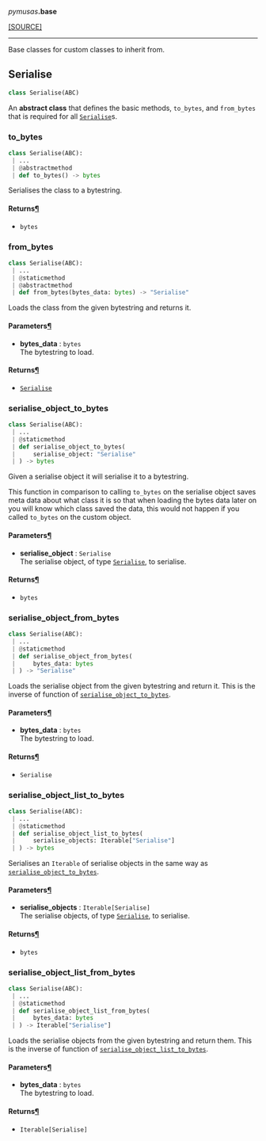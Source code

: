 <div className="source-div">
 <p><i>pymusas</i><strong>.base</strong></p>
 <p><a className="sourcelink" href="https://github.com/UCREL/pymusas/blob/main/pymusas/base.py">[SOURCE]</a></p>
</div>
<div></div>

---

Base classes for custom classes to inherit from.

<a id="pymusas.base.Serialise"></a>

## Serialise

```python
class Serialise(ABC)
```

An **abstract class** that defines the basic methods, `to_bytes`, and
`from_bytes` that is required for all [`Serialise`](#serialise)s.

<a id="pymusas.base.Serialise.to_bytes"></a>

### to\_bytes

```python
class Serialise(ABC):
 | ...
 | @abstractmethod
 | def to_bytes() -> bytes
```

Serialises the class to a bytestring.

<h4 id="to_bytes.returns">Returns<a className="headerlink" href="#to_bytes.returns" title="Permanent link">&para;</a></h4>


- `bytes` <br/>

<a id="pymusas.base.Serialise.from_bytes"></a>

### from\_bytes

```python
class Serialise(ABC):
 | ...
 | @staticmethod
 | @abstractmethod
 | def from_bytes(bytes_data: bytes) -> "Serialise"
```

Loads the class from the given bytestring and returns it.

<h4 id="from_bytes.parameters">Parameters<a className="headerlink" href="#from_bytes.parameters" title="Permanent link">&para;</a></h4>


- __bytes\_data__ : `bytes` <br/>
    The bytestring to load.

<h4 id="from_bytes.returns">Returns<a className="headerlink" href="#from_bytes.returns" title="Permanent link">&para;</a></h4>


- [`Serialise`](#serialise) <br/>

<a id="pymusas.base.Serialise.serialise_object_to_bytes"></a>

### serialise\_object\_to\_bytes

```python
class Serialise(ABC):
 | ...
 | @staticmethod
 | def serialise_object_to_bytes(
 |     serialise_object: "Serialise"
 | ) -> bytes
```

Given a serialise object it will serialise it to a bytestring.

This function in comparison to calling `to_bytes` on the serialise
object saves meta data about what class it is so that when loading the
bytes data later on you will know which class saved the data, this
would not happen if you called `to_bytes` on the custom object.

<h4 id="serialise_object_to_bytes.parameters">Parameters<a className="headerlink" href="#serialise_object_to_bytes.parameters" title="Permanent link">&para;</a></h4>


- __serialise\_object__ : `Serialise` <br/>
    The serialise object, of type [`Serialise`](#serialise), to serialise.

<h4 id="serialise_object_to_bytes.returns">Returns<a className="headerlink" href="#serialise_object_to_bytes.returns" title="Permanent link">&para;</a></h4>


- `bytes` <br/>

<a id="pymusas.base.Serialise.serialise_object_from_bytes"></a>

### serialise\_object\_from\_bytes

```python
class Serialise(ABC):
 | ...
 | @staticmethod
 | def serialise_object_from_bytes(
 |     bytes_data: bytes
 | ) -> "Serialise"
```

Loads the serialise object from the given bytestring and return it.
This is the inverse of function of [`serialise_object_to_bytes`](#serialise_object_to_bytes).

<h4 id="serialise_object_from_bytes.parameters">Parameters<a className="headerlink" href="#serialise_object_from_bytes.parameters" title="Permanent link">&para;</a></h4>


- __bytes\_data__ : `bytes` <br/>
    The bytestring to load.

<h4 id="serialise_object_from_bytes.returns">Returns<a className="headerlink" href="#serialise_object_from_bytes.returns" title="Permanent link">&para;</a></h4>


- `Serialise` <br/>

<a id="pymusas.base.Serialise.serialise_object_list_to_bytes"></a>

### serialise\_object\_list\_to\_bytes

```python
class Serialise(ABC):
 | ...
 | @staticmethod
 | def serialise_object_list_to_bytes(
 |     serialise_objects: Iterable["Serialise"]
 | ) -> bytes
```

Serialises an `Iterable` of serialise objects in the same way as
[`serialise_object_to_bytes`](#serialise_object_to_bytes).

<h4 id="serialise_object_list_to_bytes.parameters">Parameters<a className="headerlink" href="#serialise_object_list_to_bytes.parameters" title="Permanent link">&para;</a></h4>


- __serialise\_objects__ : `Iterable[Serialise]` <br/>
    The serialise objects, of type [`Serialise`](#serialise), to serialise.

<h4 id="serialise_object_list_to_bytes.returns">Returns<a className="headerlink" href="#serialise_object_list_to_bytes.returns" title="Permanent link">&para;</a></h4>


- `bytes` <br/>

<a id="pymusas.base.Serialise.serialise_object_list_from_bytes"></a>

### serialise\_object\_list\_from\_bytes

```python
class Serialise(ABC):
 | ...
 | @staticmethod
 | def serialise_object_list_from_bytes(
 |     bytes_data: bytes
 | ) -> Iterable["Serialise"]
```

Loads the serialise objects from the given bytestring and return them.
This is the inverse of function of
[`serialise_object_list_to_bytes`](#serialise_object_list_to_bytes).

<h4 id="serialise_object_list_from_bytes.parameters">Parameters<a className="headerlink" href="#serialise_object_list_from_bytes.parameters" title="Permanent link">&para;</a></h4>


- __bytes\_data__ : `bytes` <br/>
    The bytestring to load.

<h4 id="serialise_object_list_from_bytes.returns">Returns<a className="headerlink" href="#serialise_object_list_from_bytes.returns" title="Permanent link">&para;</a></h4>


- `Iterable[Serialise]` <br/>

